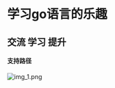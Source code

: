 # 学习go语言的乐趣
## 交流 学习 提升

#### 支持路径
![img_1.png](https://github.com/DLiuHeSong/offer/edit/master/img_1.png)
